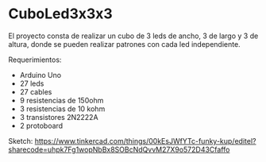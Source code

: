 # CuboLed3x3x3
El proyecto consta de realizar un cubo de 3 leds de ancho, 3 de largo y 3 de altura, donde se pueden realizar patrones con cada led independiente.

Requerimientos:  
- Arduino Uno  
- 27 leds  
- 27 cables  
- 9 resistencias de 150ohm  
- 3 resistencias de 10 kohm  
- 3 transistores 2N2222A  
- 2 protoboard  

Sketch: https://www.tinkercad.com/things/00kEsJWfYTc-funky-kup/editel?sharecode=uhpk7Fg1wopNbBx8SOBcNdQvvM27X9o572D43Cfaffo
